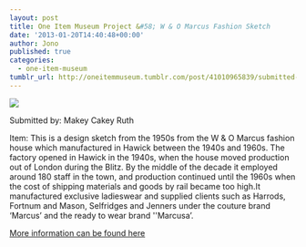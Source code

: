 ```yaml
---
layout: post
title: One Item Museum Project &#58; W & O Marcus Fashion Sketch
date: '2013-01-20T14:40:48+00:00'
author: Jono
published: true
categories:
  - one-item-museum
tumblr_url: http://oneitemmuseum.tumblr.com/post/41010965839/submitted-by-makey-cakey-ruth-itemthis-is-a
---
```

<img src="http://ellis.scot/uploads/2013/01/drawing.jpg" />

Submitted by: Makey Cakey Ruth

Item: This is a design sketch from the 1950s from the W & O Marcus fashion house which manufactured in Hawick between the 1940s and 1960s. The factory opened in Hawick in the 1940s, when the house moved production out of London during the Blitz. By the middle of the decade it employed around 180 staff in the town, and production continued until the 1960s when the cost of shipping materials and goods by rail became too high.It manufactured exclusive ladieswear and supplied clients such as Harrods, Fortnum and Mason, Selfridges and Jenners under the couture brand ‘Marcus’ and the ready to wear brand ''Marcusa’.

<a href="http://archiveshub.ac.uk/data/gb582-hwuawom">More information can be found here</a>
